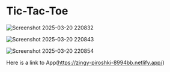 # Tic-Tac-Toe

![Screenshot 2025-03-20 220832](https://github.com/user-attachments/assets/ae00c052-a5e7-429b-9c26-20463bbf2072)

![Screenshot 2025-03-20 220843](https://github.com/user-attachments/assets/b2192fe1-a61d-4a3d-bce4-21de993c8fc3)

![Screenshot 2025-03-20 220854](https://github.com/user-attachments/assets/ddeb2a82-cdcb-4bef-91e6-4ece0d1cded4)

Here is a link to App(https://zingy-piroshki-8994bb.netlify.app/)
